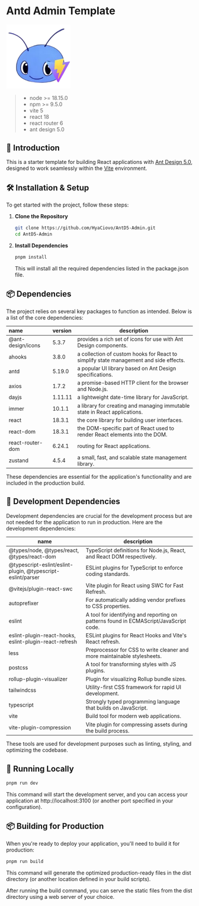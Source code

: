 # Antd Admin Template

<img src="public/logo.png" alt="image" style="zoom: 70%;" />

> - node >= 18.15.0
> - npm >= 9.5.0
> - vite 5
> - react 18
> - react router 6
> - ant design 5.0



## 🔗 Introduction

This is a starter template for building React applications with [Ant Design 5.0](https://ant.design/), designed to work seamlessly within the [Vite](https://vitejs.dev/) environment.



## 🛠️ Installation & Setup

To get started with the project, follow these steps:

1. **Clone the Repository**

   ```bash
   git clone https://github.com/HyaCiovo/AntD5-Admin.git
   cd AntD5-Admin
   ```

   

2. **Install Dependencies**

   ```bash
   pnpm install
   ```

   This will install all the required dependencies listed in the package.json file.

## 📦 Dependencies

The project relies on several key packages to function as intended. Below is a list of the core dependencies:

| name              | version | description                                                  |
| :---------------- | :------ | ------------------------------------------------------------ |
| @ant-design/icons | 5.3.7   | provides a rich set of icons for use with Ant Design components. |
| ahooks            | 3.8.0   | a collection of custom hooks for React to simplify state management and side effects. |
| antd              | 5.19.0  | a popular UI library based on Ant Design specifications.     |
| axios             | 1.7.2   | a promise-based HTTP client for the browser and Node.js.     |
| dayjs             | 1.11.11 | a lightweight date-time library for JavaScript.              |
| immer             | 10.1.1  | a library for creating and managing immutable state in React applications. |
| react             | 18.3.1  | the core library for building user interfaces.               |
| react-dom         | 18.3.1  | the DOM-specific part of React used to render React elements into the DOM. |
| react-router-dom  | 6.24.1  | routing for React applications.                              |
| zustand           | 4.5.4   | a small, fast, and scalable state management library.        |

These dependencies are essential for the application's functionality and are included in the production build.



## 🔧 Development Dependencies

Development dependencies are crucial for the development process but are not needed for the application to run in production. Here are the development dependencies:

| name                                                        | description                                                  |
| ----------------------------------------------------------- | ------------------------------------------------------------ |
| @types/node, @types/react, @types/react-dom                 | TypeScript definitions for Node.js, React, and React DOM respectively. |
| @typescript-eslint/eslint-plugin, @typescript-eslint/parser | ESLint plugins for TypeScript to enforce coding standards.   |
| @vitejs/plugin-react-swc                                    | Vite plugin for React using SWC for Fast Refresh.            |
| autoprefixer                                                | For automatically adding vendor prefixes to CSS properties.  |
| eslint                                                      | A tool for identifying and reporting on patterns found in ECMAScript/JavaScript code. |
| eslint-plugin-react-hooks, eslint-plugin-react-refresh      | ESLint plugins for React Hooks and Vite's React refresh.     |
| less                                                        | Preprocessor for CSS to write cleaner and more maintainable stylesheets. |
| postcss                                                     | A tool for transforming styles with JS plugins.              |
| rollup-plugin-visualizer                                    | Plugin for visualizing Rollup bundle sizes.                  |
| tailwindcss                                                 | Utility-first CSS framework for rapid UI development.        |
| typescript                                                  | Strongly typed programming language that builds on JavaScript. |
| vite                                                        | Build tool for modern web applications.                      |
| vite-plugin-compression                                     | Vite plugin for compressing assets during the build process. |

These tools are used for development purposes such as linting, styling, and optimizing the codebase.



## 🚀 Running Locally

```bash
pnpm run dev
```

This command will start the development server, and you can access your application at http://localhost:3100 (or another port specified in your configuration).



## 📦 Building for Production

When you're ready to deploy your application, you'll need to build it for production:

```bash
pnpm run build
```

This command will generate the optimized production-ready files in the dist directory (or another location defined in your build scripts).

After running the build command, you can serve the static files from the dist directory using a web server of your choice.
